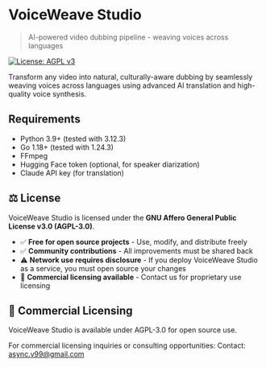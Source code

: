 # VoiceWeave Studio
> AI-powered video dubbing pipeline - weaving voices across languages

[![License: AGPL v3](https://img.shields.io/badge/License-AGPL%20v3-blue.svg)](https://www.gnu.org/licenses/agpl-3.0)

Transform any video into natural, culturally-aware dubbing by seamlessly weaving voices across languages using advanced AI translation and high-quality voice synthesis.

## Requirements
- Python 3.9+ (tested with 3.12.3)
- Go 1.18+ (tested with 1.24.3)
- FFmpeg
- Hugging Face token (optional, for speaker diarization)
- Claude API key (for translation)

## ⚖️ License

VoiceWeave Studio is licensed under the **GNU Affero General Public License v3.0 (AGPL-3.0)**.

- ✅ **Free for open source projects** - Use, modify, and distribute freely
- ✅ **Community contributions** - All improvements must be shared back
- ⚠️ **Network use requires disclosure** - If you deploy VoiceWeave Studio as a service, you must open source your changes
- 💼 **Commercial licensing available** - Contact us for proprietary use licensing

## 🏢 Commercial Licensing

VoiceWeave Studio is available under AGPL-3.0 for open source use.

For commercial licensing inquiries or consulting opportunities:
Contact: async.v99@gmail.com